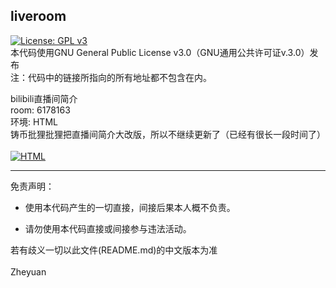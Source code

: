 ## liveroom
[![License: GPL v3](https://img.shields.io/badge/License-GPL%20v3-blue.svg)](https://www.gnu.org/licenses/gpl-3.0)<br>
本代码使用GNU General Public License v3.0（GNU通用公共许可证v.3.0）发布<br>
注：代码中的链接所指向的所有地址都不包含在内。<br>


bilibili直播间简介<br>
room: 6178163<br>
环境: HTML<br>
铸币批狸批狸把直播间简介大改版，所以不继续更新了（已经有很长一段时间了）<br>
<br>
[![HTML](https://img.shields.io/badge/language-HTML-red.svg)](https://www.w3.org/html/)<br>

****

免责声明：

* 使用本代码产生的一切直接，间接后果本人概不负责。

* 请勿使用本代码直接或间接参与违法活动。

若有歧义一切以此文件(README.md)的中文版本为准<br>
<br>
Zheyuan
